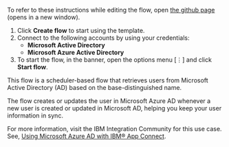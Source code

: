 To refer to these instructions while editing the flow, open [the github page](https://github.com/ot4i/app-connect-templates/tree/master/resources/markdown/?_instructions.md) (opens in a new window).

1. Click **Create flow** to start using the template.
2. Connect to the following accounts by using your credentials:
   - **Microsoft Active Directory** 
   - **Microsoft Azure Active Directory**
3. To start the flow, in the banner, open the options menu [⋮] and click **Start flow**.

This flow is a scheduler-based flow that retrieves users from Microsoft Active Directory (AD) based on the base-distinguished name.

The flow creates or updates the user in Microsoft Azure AD whenever a new user is created or updated in Microsoft AD, helping you keep your user information in sync.

For more information, visit the IBM Integration Community for this use case. See, [Using Microsoft Azure AD with IBM® App Connect](https://community.ibm.com/community/user/integration/blogs/shamini-arumugam1/2022/04/01/using-ibm-app-connect-to-interact-with-msazure-ad).

